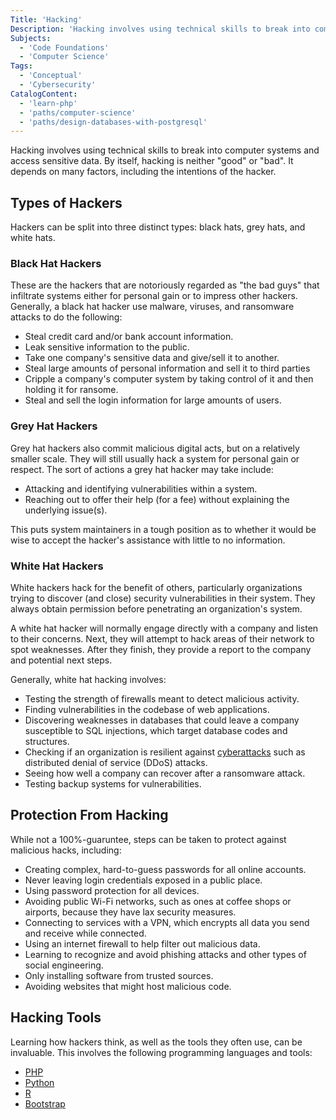 ```yaml
---
Title: 'Hacking'
Description: 'Hacking involves using technical skills to break into computer systems and access sensitive data.'
Subjects:
  - 'Code Foundations'
  - 'Computer Science'
Tags:
  - 'Conceptual'
  - 'Cybersecurity'
CatalogContent:
  - 'learn-php'
  - 'paths/computer-science'
  - 'paths/design-databases-with-postgresql'
---
```


<link rel="canonical" href="https://www.codecademy.com/resources/blog/what-is-hacking/" />

Hacking involves using technical skills to break into computer systems and access sensitive data. By itself, hacking is neither "good" or "bad". It depends on many factors, including the intentions of the hacker.

## Types of Hackers

Hackers can be split into three distinct types: black hats, grey hats, and white hats.

### Black Hat Hackers

These are the hackers that are notoriously regarded as "the bad guys" that infiltrate systems either for personal gain or to impress other hackers. Generally, a black hat hacker use malware, viruses, and ransomware attacks to do the following:

- Steal credit card and/or bank account information.
- Leak sensitive information to the public.
- Take one company's sensitive data and give/sell it to another.
- Steal large amounts of personal information and sell it to third parties
- Cripple a company's computer system by taking control of it and then holding it for ransome.
- Steal and sell the login information for large amounts of users.

### Grey Hat Hackers

Grey hat hackers also commit malicious digital acts, but on a relatively smaller scale. They will still usually hack a system for personal gain or respect. The sort of actions a grey hat hacker may take include:

- Attacking and identifying vulnerabilities within a system.
- Reaching out to offer their help (for a fee) without explaining the underlying issue(s).

This puts system maintainers in a tough position as to whether it would be wise to accept the hacker's assistance with little to no information.

### White Hat Hackers

White hackers hack for the benefit of others, particularly organizations trying to discover (and close) security vulnerabilities in their system. They always obtain permission before penetrating an organization's system.

A white hat hacker will normally engage directly with a company and listen to their concerns. Next, they will attempt to hack areas of their network to spot weaknesses. After they finish, they provide a report to the company and potential next steps.

Generally, white hat hacking involves:

- Testing the strength of firewalls meant to detect malicious activity.
- Finding vulnerabilities in the codebase of web applications.
- Discovering weaknesses in databases that could leave a company susceptible to SQL injections, which target database codes and structures.
- Checking if an organization is resilient against [cyberattacks](https://www.codecademy.com/resources/docs/general/cyberattacks) such as distributed denial of service (DDoS) attacks.
- Seeing how well a company can recover after a ransomware attack.
- Testing backup systems for vulnerabilities.

## Protection From Hacking

While not a 100%-guaruntee, steps can be taken to protect against malicious hacks, including:

- Creating complex, hard-to-guess passwords for all online accounts.
- Never leaving login credentials exposed in a public place.
- Using password protection for all devices.
- Avoiding public Wi-Fi networks, such as ones at coffee shops or airports, because they have lax security measures.
- Connecting to services with a VPN, which encrypts all data you send and receive while connected.
- Using an internet firewall to help filter out malicious data.
- Learning to recognize and avoid phishing attacks and other types of social engineering.
- Only installing software from trusted sources.
- Avoiding websites that might host malicious code.

## Hacking Tools

Learning how hackers think, as well as the tools they often use, can be invaluable. This involves the following programming languages and tools:

- [PHP](https://www.codecademy.com/resources/docs/php)
- [Python](https://www.codecademy.com/resources/docs/python)
- [R](https://www.codecademy.com/resources/docs/r)
- [Bootstrap](https://www.codecademy.com/resources/docs/general/bootstrap)
